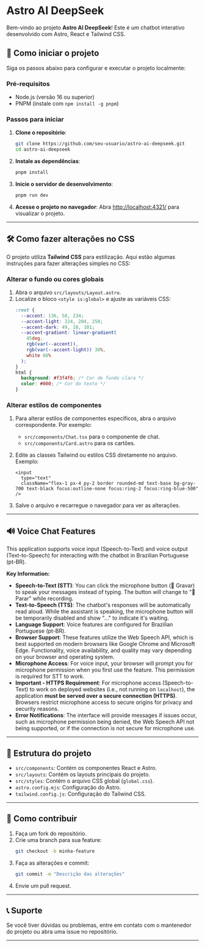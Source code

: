 # Astro AI DeepSeek

Bem-vindo ao projeto **Astro AI DeepSeek**! Este é um chatbot interativo desenvolvido com Astro, React e Tailwind CSS.

## 🚀 Como iniciar o projeto

Siga os passos abaixo para configurar e executar o projeto localmente:

### Pré-requisitos
- Node.js (versão 16 ou superior)
- PNPM (instale com `npm install -g pnpm`)

### Passos para iniciar
1. **Clone o repositório**:
   ```bash
   git clone https://github.com/seu-usuario/astro-ai-deepseek.git
   cd astro-ai-deepseek
   ```

2. **Instale as dependências**:
   ```bash
   pnpm install
   ```

3. **Inicie o servidor de desenvolvimento**:
   ```bash
   pnpm run dev
   ```

4. **Acesse o projeto no navegador**:
   Abra [ http://localhost:4321/](http://localhost:3000) para visualizar o projeto.

---

## 🛠️ Como fazer alterações no CSS

O projeto utiliza **Tailwind CSS** para estilização. Aqui estão algumas instruções para fazer alterações simples no CSS:

### Alterar o fundo ou cores globais
1. Abra o arquivo `src/layouts/Layout.astro`.
2. Localize o bloco `<style is:global>` e ajuste as variáveis CSS:
   ```css
   :root {
     --accent: 136, 58, 234;
     --accent-light: 224, 204, 250;
     --accent-dark: 49, 10, 101;
     --accent-gradient: linear-gradient(
       45deg,
       rgb(var(--accent)),
       rgb(var(--accent-light)) 30%,
       white 60%
     );
   }
   html {
     background: #f3f4f6; /* Cor de fundo clara */
     color: #000; /* Cor do texto */
   }
   ```

### Alterar estilos de componentes
1. Para alterar estilos de componentes específicos, abra o arquivo correspondente. Por exemplo:
   - `src/components/Chat.tsx` para o componente de chat.
   - `src/components/Card.astro` para os cartões.

2. Edite as classes Tailwind ou estilos CSS diretamente no arquivo. Exemplo:
   ```tsx
   <input
     type="text"
     className="flex-1 px-4 py-2 border rounded-md text-base bg-gray-700 text-black focus:outline-none focus:ring-2 focus:ring-blue-500"
   />
   ```

3. Salve o arquivo e recarregue o navegador para ver as alterações.

---

## 🔊 Voice Chat Features

This application supports voice input (Speech-to-Text) and voice output (Text-to-Speech) for interacting with the chatbot in Brazilian Portuguese (pt-BR).

**Key Information:**
*   **Speech-to-Text (STT)**: You can click the microphone button (🎤 Gravar) to speak your messages instead of typing. The button will change to "🎤 Parar" while recording.
*   **Text-to-Speech (TTS)**: The chatbot's responses will be automatically read aloud. While the assistant is speaking, the microphone button will be temporarily disabled and show "..." to indicate it's waiting.
*   **Language Support**: Voice features are configured for Brazilian Portuguese (pt-BR).
*   **Browser Support**: These features utilize the Web Speech API, which is best supported on modern browsers like Google Chrome and Microsoft Edge. Functionality, voice availability, and quality may vary depending on your browser and operating system.
*   **Microphone Access**: For voice input, your browser will prompt you for microphone permission when you first use the feature. This permission is required for STT to work.
*   **Important - HTTPS Requirement**: For microphone access (Speech-to-Text) to work on deployed websites (i.e., not running on `localhost`), the application **must be served over a secure connection (HTTPS)**. Browsers restrict microphone access to secure origins for privacy and security reasons.
*   **Error Notifications**: The interface will provide messages if issues occur, such as microphone permission being denied, the Web Speech API not being supported, or if the connection is not secure for microphone use.

---

## 📂 Estrutura do projeto

- `src/components`: Contém os componentes React e Astro.
- `src/layouts`: Contém os layouts principais do projeto.
- `src/styles`: Contém o arquivo CSS global (`global.css`).
- `astro.config.mjs`: Configuração do Astro.
- `tailwind.config.js`: Configuração do Tailwind CSS.

---

## 🧩 Como contribuir

1. Faça um fork do repositório.
2. Crie uma branch para sua feature:
   ```bash
   git checkout -b minha-feature
   ```
3. Faça as alterações e commit:
   ```bash
   git commit -m "Descrição das alterações"
   ```
4. Envie um pull request.

---

## 📞 Suporte

Se você tiver dúvidas ou problemas, entre em contato com o mantenedor do projeto ou abra uma issue no repositório.

---
